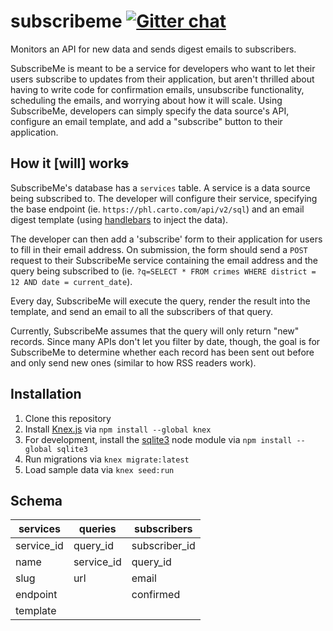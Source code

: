 # subscribeme [![Gitter chat](https://badges.gitter.im/gitterHQ/gitter.png)](https://gitter.im/subscribeme/Lobby)
Monitors an API for new data and sends digest emails to subscribers.

SubscribeMe is meant to be a service for developers who want to let their users
subscribe to updates from their application, but aren't thrilled about having to
write code for confirmation emails, unsubscribe functionality, scheduling the
emails, and worrying about how it will scale. Using SubscribeMe, developers can
simply specify the data source's API, configure an email template, and add a
"subscribe" button to their application.

## How it [will] work~~s~~
SubscribeMe's database has a `services` table. A service is a data source being
subscribed to. The developer will configure their service, specifying the
base endpoint (ie. `https://phl.carto.com/api/v2/sql`) and an email digest template
(using [handlebars](http://handlebarsjs.com/) to inject the data).

The developer can then add a 'subscribe' form to their application for users to
fill in their email address. On submission, the form should send a `POST`
request to their SubscribeMe service containing the email address and the query
being subscribed to (ie. `?q=SELECT * FROM crimes WHERE district = 12 AND date =
current_date`).

Every day, SubscribeMe will execute the query, render the result into the
template, and send an email to all the subscribers of that query.

Currently, SubscribeMe assumes that the query will only return "new" records.
Since many APIs don't let you filter by date, though, the goal is for
SubscribeMe to determine whether each record has been sent out before and only
send new ones (similar to how RSS readers work).

## Installation
1. Clone this repository
2. Install [Knex.js](http://knexjs.org/) via `npm install --global knex`
3. For development, install the [sqlite3](https://www.npmjs.com/package/sqlite3)
node module via `npm install --global sqlite3`
4. Run migrations via `knex migrate:latest`
5. Load sample data via `knex seed:run`

## Schema

services    | queries       | subscribers
------------|---------------|------------
service_id  | query_id      | subscriber_id
name        | service_id    | query_id
slug        | url           | email
endpoint    |               | confirmed
template    |               |
